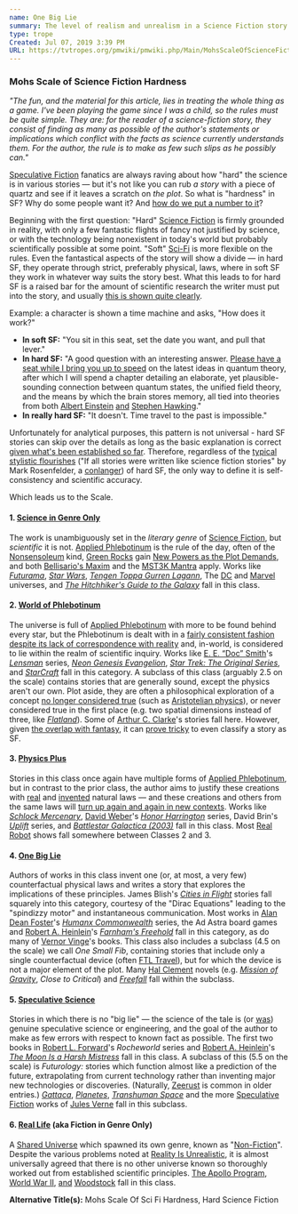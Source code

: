 ```yaml
---
name: One Big Lie
summary: The level of realism and unrealism in a Science Fiction story.
type: trope
Created: Jul 07, 2019 3:39 PM
URL: https://tvtropes.org/pmwiki/pmwiki.php/Main/MohsScaleOfScienceFictionHardness
---
```


### Mohs Scale of Science Fiction Hardness

*"The fun, and the material for this article, lies in treating the whole thing as a game. I've been playing the game since I was a child, so the rules must be quite simple. They are: for the reader of a science-fiction story, they consist of finding as many as possible of the author's statements or implications which conflict with the facts as science currently understands them. For the author, the rule is to make as few such slips as he possibly can."*

[Speculative Fiction][mwMx33wj] fanatics are always raving about how "hard" the science is in various stories — but it's not like you can rub *a story* with a piece of quartz and see if it leaves a scratch on *the plot*. So what is "hardness" in SF? Why do some people want it? And [how do we put a number to it][NOkAqidf]?

Beginning with the first question: "Hard" [Science Fiction][sgdWS6mo] is firmly grounded in reality, with only a few fantastic flights of fancy not justified by science, or with the technology being nonexistent in today's world but probably scientifically possible at some point. "Soft" [Sci-Fi][LXajJBEF] is more flexible on the rules. Even the fantastical aspects of the story will show a divide — in hard SF, they operate through strict, preferably physical, laws, where in soft SF they work in whatever way suits the story best. What this leads to for hard SF is a raised bar for the amount of scientific research the writer must put into the story, and usually [this is shown quite clearly][8HrNu5Wn].

Example: a character is shown a time machine and asks, "How does it work?"

- **In soft SF:** "You sit in this seat, set the date you want, and pull that lever."
- **In hard SF:** "A good question with an interesting answer. [Please have a seat while I bring you up to speed][8iQ04sci] on the latest ideas in quantum theory, after which I will spend a chapter detailing an elaborate, yet plausible-sounding connection between quantum states, the unified field theory, and the means by which the brain stores memory, all tied into theories from both [Albert Einstein][3qaD956S] [and][dfsz3JLW] [Stephen Hawking][LDQ3wJFW]."
- **In really hard SF:** "It doesn't. Time travel to the past is impossible."

Unfortunately for analytical purposes, this pattern is not universal - hard SF stories can skip over the details as long as the basic explanation is correct [given what's been established so far][j1PwGhT3]. Therefore, regardless of the [typical stylistic flourishes][Ucn7wU8t] ("If all stories were written like science fiction stories" by Mark Rosenfelder, a [conlanger][JF4OIW6e]) of hard SF, the only way to define it is self-consistency and scientific accuracy.

Which leads us to the Scale.

#### 1. [Science in Genre Only][IWwAmgHC]

The work is unambiguously set in the *literary genre* of [Science Fiction][sgdWS6mo], but *scientific* it is not. [Applied Phlebotinum][Tr5Te8RN] is the rule of the day, often of the [Nonsensoleum][xTPfjVyz] kind, [Green Rocks][MHJRQ0qR] gain [New Powers as the Plot Demands][pmKfr4nv], and both [Bellisario's Maxim][0Zf3RquH] and the [MST3K Mantra][PuIc3GLg] apply. Works like *[Futurama][0ABzsOm6]*, *[Star Wars][gMEIAaq9]*, *[Tengen Toppa Gurren Lagann][G7CIHgW1]*, The [DC][jIFoUr2L] and [Marvel][Ug9gAKAB] universes, and *[The Hitchhiker's Guide to the Galaxy][fIoWDzmF]* fall in this class.

#### 2. [World of Phlebotinum][ZitMy4xA]

The universe is full of [Applied Phlebotinum][Tr5Te8RN] with more to be found behind every star, but the Phlebotinum is dealt with in a [fairly consistent fashion despite its lack of correspondence with reality][j1PwGhT3] and, in-world, is considered to lie within the realm of scientific inquiry. Works like [E. E. “Doc” Smith][4bS5N9zc]'s *[Lensman][Ye3kacUV]* series, *[Neon Genesis Evangelion][uNkklZWO]*, *[Star Trek: The Original Series][cQ3sVlht]*, and *[StarCraft][BQi0XVUl]* fall in this category. A subclass of this class (arguably 2.5 on the scale) contains stories that are generally sound, except the physics aren't our own. Plot aside, they are often a philosophical exploration of a concept [no longer considered true][FxcUSmAI] (such as [Aristotelian physics][IXqHfdLt]), or never considered true in the first place (e.g. two spatial dimensions instead of three, like *[Flatland][QA9xuupk]*). Some of [Arthur C. Clarke][LuigRHmY]'s stories fall here. However, given [the overlap with fantasy][yV3kzfoj], it can [prove tricky][2u7p0y5r] to even classify a story as SF.

#### 3. [Physics Plus][xhoAtoth]

Stories in this class once again have multiple forms of [Applied Phlebotinum][Tr5Te8RN], but in contrast to the prior class, the author aims to justify these creations with [real][8HrNu5Wn] and [invented][T1W79pRq] natural laws — and these creations and others from the same laws will [turn up again and again in new contexts][sfG5JATf]. Works like *[Schlock Mercenary][tLhDCzX3]*, [David Weber][26IsXwtN]'s *[Honor Harrington][0acypL0W]* series, David Brin's *[Uplift][tckHMq15]* series, and *[Battlestar Galactica (2003)][33D2GErh]* fall in this class. Most [Real Robot][lSpdYpyW] shows fall somewhere between Classes 2 and 3.

#### 4. [One Big Lie][11K1XHYU]

Authors of works in this class invent one (or, at most, a very few) counterfactual physical laws and writes a story that explores the implications of these principles. James Blish's *[Cities in Flight][kORNsz1m]* stories fall squarely into this category, courtesy of the "Dirac Equations" leading to the "spindizzy motor" and instantaneous communication. Most works in [Alan Dean Foster][ZPlP4YWe]'s *[Humanx Commonwealth][zgYlUwag]* series, the Ad Astra board games and [Robert A. Heinlein][cRNC2Ulg]'s *[Farnham's Freehold][mQxkQBuo]* fall in this category, as do many of [Vernor Vinge][Z5at8M5n]'s books. This class also includes a subclass (4.5 on the scale) we call *One Small Fib*, containing stories that include only a single counterfactual device (often [FTL Travel][RY9uZfJ6]), but for which the device is not a major element of the plot. Many [Hal Clement][zZhSFO0c] novels (e.g. *[Mission of Gravity][f3I5yyS7]*, *Close to Critical*) and *[Freefall][yYcu3X3p]* fall within the subclass.


#### 5. [Speculative Science][RyMR1kcA]

Stories in which there is no "big lie" — the science of the tale is (or [was][FxcUSmAI]) genuine speculative science or engineering, and the goal of the author to make as few errors with respect to known fact as possible. The first two books in [Robert L. Forward][Z8Pbpsnw]'s *Rocheworld* series and [Robert A. Heinlein][cRNC2Ulg]'s *[The Moon Is a Harsh Mistress][wJFvPxb6]* fall in this class. A subclass of this (5.5 on the scale) is *Futurology:* stories which function almost like a prediction of the future, extrapolating from current technology rather than inventing major new technologies or discoveries. (Naturally, [Zeerust][7FovX6em] is common in older entries.) *[Gattaca][FyEVsPqa]*, *[Planetes][I8jG2OnX]*, *[Transhuman Space][v2Qt2MMA]* and the more [Speculative Fiction][mwMx33wj] works of [Jules Verne][hMEAMp1L] fall in this subclass.

#### 6. [Real Life][6gaGmntY] (aka Fiction in Genre Only)

A [Shared Universe][23KUZ3Pv] which spawned its own genre, known as "[Non-Fiction][FrHPeAI5]". Despite the various problems noted at [Reality Is Unrealistic][KHrsZjF1], it is almost universally agreed that there is no other universe known so thoroughly worked out from established scientific principles. [The Apollo Program][R8dvY1Hk], [World War II][wKkRPoT0], [and][so6WtNCv] [Woodstock][koLeSr2p] fall in this class.

**Alternative Title(s):** Mohs Scale Of Sci Fi Hardness, Hard Science Fiction


<!-- Reference URLs -->
[mwMx33wj]: https://tvtropes.org/pmwiki/pmwiki.php/Main/SpeculativeFiction 
[NOkAqidf]: https://tvtropes.org/pmwiki/pmwiki.php/Main/SortingAlgorithmOfTropes 
[sgdWS6mo]: https://tvtropes.org/pmwiki/pmwiki.php/Main/ScienceFiction 
[LXajJBEF]: https://tvtropes.org/pmwiki/pmwiki.php/Main/SciFi 
[8HrNu5Wn]: https://tvtropes.org/pmwiki/pmwiki.php/Main/ShownTheirWork 
[8iQ04sci]: https://tvtropes.org/pmwiki/pmwiki.php/Main/Infodump 
[3qaD956S]: https://tvtropes.org/pmwiki/pmwiki.php/UsefulNotes/AlbertEinstein 
[dfsz3JLW]: https://tvtropes.org/pmwiki/pmwiki.php/Main/SmallReferencePools 
[LDQ3wJFW]: https://tvtropes.org/pmwiki/pmwiki.php/Creator/StephenHawking 
[j1PwGhT3]: https://tvtropes.org/pmwiki/pmwiki.php/Main/MagicAIsMagicA 
[Ucn7wU8t]: http://archive.is/9HERI 
[JF4OIW6e]: https://tvtropes.org/pmwiki/pmwiki.php/Main/ConLang 
[IWwAmgHC]: https://tvtropes.org/pmwiki/pmwiki.php/Mohs/ScienceInGenreOnly 
[Tr5Te8RN]: https://tvtropes.org/pmwiki/pmwiki.php/Main/AppliedPhlebotinum 
[xTPfjVyz]: https://tvtropes.org/pmwiki/pmwiki.php/Main/ItRunsOnNonsensoleum 
[MHJRQ0qR]: https://tvtropes.org/pmwiki/pmwiki.php/Main/GreenRocks 
[pmKfr4nv]: https://tvtropes.org/pmwiki/pmwiki.php/Main/NewPowersAsThePlotDemands 
[0Zf3RquH]: https://tvtropes.org/pmwiki/pmwiki.php/Main/BellisariosMaxim 
[PuIc3GLg]: https://tvtropes.org/pmwiki/pmwiki.php/Main/MST3KMantra 
[0ABzsOm6]: https://tvtropes.org/pmwiki/pmwiki.php/WesternAnimation/Futurama 
[gMEIAaq9]: https://tvtropes.org/pmwiki/pmwiki.php/Franchise/StarWars 
[G7CIHgW1]: https://tvtropes.org/pmwiki/pmwiki.php/Anime/TengenToppaGurrenLagann 
[jIFoUr2L]: https://tvtropes.org/pmwiki/pmwiki.php/Creator/DCComics 
[Ug9gAKAB]: https://tvtropes.org/pmwiki/pmwiki.php/Creator/MarvelComics 
[fIoWDzmF]: https://tvtropes.org/pmwiki/pmwiki.php/Franchise/TheHitchhikersGuideToTheGalaxy 
[ZitMy4xA]: https://tvtropes.org/pmwiki/pmwiki.php/Mohs/WorldOfPhlebotinum 
[4bS5N9zc]: https://tvtropes.org/pmwiki/pmwiki.php/Creator/EEDocSmith 
[Ye3kacUV]: https://tvtropes.org/pmwiki/pmwiki.php/Literature/Lensman 
[uNkklZWO]: https://tvtropes.org/pmwiki/pmwiki.php/Anime/NeonGenesisEvangelion 
[cQ3sVlht]: https://tvtropes.org/pmwiki/pmwiki.php/Series/StarTrekTheOriginalSeries 
[BQi0XVUl]: https://tvtropes.org/pmwiki/pmwiki.php/VideoGame/StarCraft 
[FxcUSmAI]: https://tvtropes.org/pmwiki/pmwiki.php/Main/ScienceMarchesOn 
[IXqHfdLt]: https://tvtropes.org/pmwiki/pmwiki.php/Creator/Aristotle 
[QA9xuupk]: https://tvtropes.org/pmwiki/pmwiki.php/Literature/Flatland 
[LuigRHmY]: https://tvtropes.org/pmwiki/pmwiki.php/Creator/ArthurCClarke 
[yV3kzfoj]: https://tvtropes.org/pmwiki/pmwiki.php/Main/ScienceFantasy 
[2u7p0y5r]: https://tvtropes.org/pmwiki/pmwiki.php/Main/GenreBusting 
[xhoAtoth]: https://tvtropes.org/pmwiki/pmwiki.php/Mohs/PhysicsPlus 
[T1W79pRq]: https://tvtropes.org/pmwiki/pmwiki.php/Main/MinovskyParticle 
[sfG5JATf]: https://tvtropes.org/pmwiki/pmwiki.php/Main/ChekhovsBoomerang 
[tLhDCzX3]: https://tvtropes.org/pmwiki/pmwiki.php/Webcomic/SchlockMercenary 
[26IsXwtN]: https://tvtropes.org/pmwiki/pmwiki.php/Creator/DavidWeber 
[0acypL0W]: https://tvtropes.org/pmwiki/pmwiki.php/Literature/HonorHarrington 
[tckHMq15]: https://tvtropes.org/pmwiki/pmwiki.php/Literature/Uplift 
[33D2GErh]: https://tvtropes.org/pmwiki/pmwiki.php/Series/BattlestarGalactica2003 
[lSpdYpyW]: https://tvtropes.org/pmwiki/pmwiki.php/Main/RealRobot 
[11K1XHYU]: https://tvtropes.org/pmwiki/pmwiki.php/Mohs/OneBigLie 
[kORNsz1m]: https://tvtropes.org/pmwiki/pmwiki.php/Literature/CitiesInFlight 
[ZPlP4YWe]: https://tvtropes.org/pmwiki/pmwiki.php/Creator/AlanDeanFoster 
[zgYlUwag]: https://tvtropes.org/pmwiki/pmwiki.php/Literature/HumanxCommonwealth 
[cRNC2Ulg]: https://tvtropes.org/pmwiki/pmwiki.php/Creator/RobertAHeinlein 
[mQxkQBuo]: https://tvtropes.org/pmwiki/pmwiki.php/Literature/FarnhamsFreehold 
[Z5at8M5n]: https://tvtropes.org/pmwiki/pmwiki.php/Creator/VernorVinge 
[RY9uZfJ6]: https://tvtropes.org/pmwiki/pmwiki.php/Main/FTLTravel 
[zZhSFO0c]: https://tvtropes.org/pmwiki/pmwiki.php/Creator/HalClement 
[f3I5yyS7]: https://tvtropes.org/pmwiki/pmwiki.php/Literature/MissionOfGravity 
[yYcu3X3p]: https://tvtropes.org/pmwiki/pmwiki.php/Webcomic/Freefall 
[RyMR1kcA]: https://tvtropes.org/pmwiki/pmwiki.php/Mohs/SpeculativeScience 
[Z8Pbpsnw]: https://tvtropes.org/pmwiki/pmwiki.php/Creator/RobertLForward 
[wJFvPxb6]: https://tvtropes.org/pmwiki/pmwiki.php/Literature/TheMoonIsAHarshMistress 
[7FovX6em]: https://tvtropes.org/pmwiki/pmwiki.php/Main/Zeerust 
[FyEVsPqa]: https://tvtropes.org/pmwiki/pmwiki.php/Film/Gattaca 
[I8jG2OnX]: https://tvtropes.org/pmwiki/pmwiki.php/Manga/Planetes 
[v2Qt2MMA]: https://tvtropes.org/pmwiki/pmwiki.php/TabletopGame/TranshumanSpace 
[hMEAMp1L]: https://tvtropes.org/pmwiki/pmwiki.php/Creator/JulesVerne 
[6gaGmntY]: https://tvtropes.org/pmwiki/pmwiki.php/Main/RealLife 
[23KUZ3Pv]: https://tvtropes.org/pmwiki/pmwiki.php/Main/SharedUniverse 
[FrHPeAI5]: https://tvtropes.org/pmwiki/pmwiki.php/Main/NonFiction 
[KHrsZjF1]: https://tvtropes.org/pmwiki/pmwiki.php/Main/RealityIsUnrealistic 
[R8dvY1Hk]: https://tvtropes.org/pmwiki/pmwiki.php/UsefulNotes/NASA 
[wKkRPoT0]: https://tvtropes.org/pmwiki/pmwiki.php/UsefulNotes/WorldWarII 
[so6WtNCv]: https://tvtropes.org/pmwiki/pmwiki.php/Main/ArsonMurderAndJaywalking 
[koLeSr2p]: https://tvtropes.org/pmwiki/pmwiki.php/Film/Woodstock 
